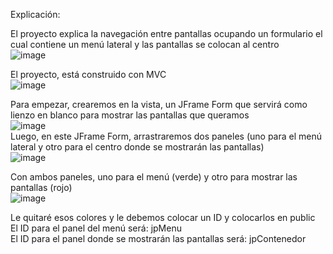 Explicación: </br>

El proyecto explica la navegación entre pantallas ocupando un formulario el cual contiene un menú lateral y las pantallas se colocan al centro</br>
![image](https://github.com/user-attachments/assets/ef3bffc4-f6a6-4cc6-8e6c-d5d2d93af252)</br>

El proyecto, está construido con MVC</br>
![image](https://github.com/user-attachments/assets/2029bb6f-7f33-4ac9-b9b7-c807ef0f42fd)</br>

Para empezar, crearemos en la vista, un JFrame Form que servirá como lienzo en blanco para mostrar las pantallas que queramos</br>
![image](https://github.com/user-attachments/assets/f1bb6b63-554a-4288-a6e8-e7671e0aaa41)</br>
Luego, en este JFrame Form, arrastraremos dos paneles (uno para el menú lateral y otro para el centro donde se mostrarán las pantallas)</br>
![image](https://github.com/user-attachments/assets/de49bfec-2e59-4cad-8e0d-81f29f7ca4bb)</br>

Con ambos paneles, uno para el menú (verde) y otro para mostrar las pantallas (rojo)</br>
![image](https://github.com/user-attachments/assets/25982883-ab8a-44fd-83c1-21c66b585885)</br>

Le quitaré esos colores y le debemos colocar un ID y colocarlos en public</br>
El ID para el panel del menú será: jpMenu</br>
El ID para el panel donde se mostrarán las pantallas será: jpContenedor</br>









